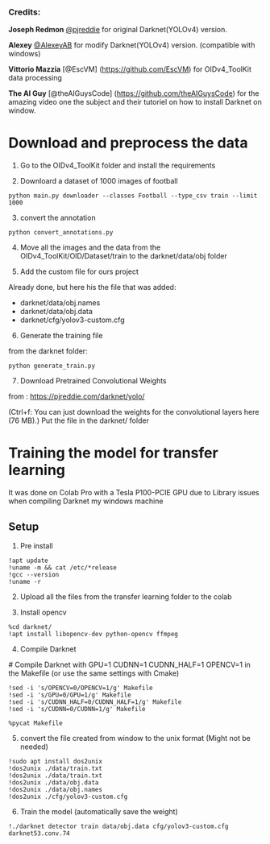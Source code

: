 ### **Credits:**

**Joseph Redmon** [@pjreddie](https://www.github.com/pjreddie) for original Darknet(YOLOv4) version.

**Alexey** [@AlexeyAB](https://github.com/AlexeyAB) for modify Darknet(YOLOv4) version. (compatible with windows)

**Vittorio Mazzia** [@EscVM] (https://github.com/EscVM) for OIDv4_ToolKit data processing 

**The AI Guy** [@theAIGuysCode] (https://github.com/theAIGuysCode) for the amazing video one the subject and their tutoriel on how to install Darknet on window.

# Download and preprocess the data

1. Go to the OIDv4_ToolKit folder and install the requirements

2. Downloard a dataset of 1000 images of football

```
python main.py downloader --classes Football --type_csv train --limit 1000
```

3. convert the annotation

```
python convert_annotations.py
```

4. Move all the images and the data from the OIDv4_ToolKit/OID/Dataset/train to the darknet/data/obj folder

5. Add the custom file for ours project

Already done, but here his the file that was added:
* darknet/data/obj.names
* darknet/data/obj.data
* darknet/cfg/yolov3-custom.cfg

6. Generate the training file

from the darknet folder:

```
python generate_train.py
```

7. Download Pretrained Convolutional Weights

from : <https://pjreddie.com/darknet/yolo/>

(Ctrl+f: You can just download the weights for the convolutional layers here (76 MB).)
Put the file in the darknet/ folder

# Training the model for transfer learning 
It was done on Colab Pro with a Tesla P100-PCIE GPU due to Library issues when compiling Darknet my windows machine

## Setup

1. Pre install
```
!apt update
!uname -m && cat /etc/*release
!gcc --version
!uname -r
```

2. Upload all the files from the transfer learning folder to the colab

3. Install opencv
```
%cd darknet/
!apt install libopencv-dev python-opencv ffmpeg
```

4. Compile Darknet

\# Compile Darknet with GPU=1 CUDNN=1 CUDNN_HALF=1 OPENCV=1 in the Makefile (or use the same settings with Cmake)

```
!sed -i 's/OPENCV=0/OPENCV=1/g' Makefile
!sed -i 's/GPU=0/GPU=1/g' Makefile
!sed -i 's/CUDNN_HALF=0/CUDNN_HALF=1/g' Makefile
!sed -i 's/CUDNN=0/CUDNN=1/g' Makefile

%pycat Makefile
```

5. convert the file created from window to the unix format (Might not be needed)

```
!sudo apt install dos2unix
!dos2unix ./data/train.txt
!dos2unix ./data/train.txt
!dos2unix ./data/obj.data
!dos2unix ./data/obj.names
!dos2unix ./cfg/yolov3-custom.cfg
```

6. Train the model (automatically save the weight)
```
!./darknet detector train data/obj.data cfg/yolov3-custom.cfg darknet53.conv.74
```